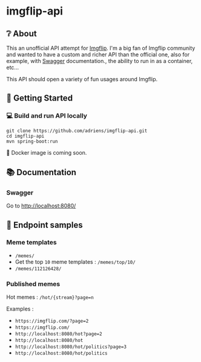 # imgflip-api

## :grey_question: About

This an unofficial API attempt for [Imgflip](https://imgflip.com/). I'm a big fan of Imgflip community and wanted to have a custom and richer API than the official one, also for example, with [Swagger](https://swagger.io/) documentation., the ability to run in as a container, etc...

This API should open a variety of fun usages around Imgflip.

## :rocket: Getting Started

### :computer: Build and run API locally

```
git clone https://github.com/adriens/imgflip-api.git
cd imgflip-api
mvn spring-boot:run
```

:whale: Docker image is coming soon.

## :books: Documentation

### Swagger

Go to <http://localhost:8080/>

## :bookmark_tabs: Endpoint samples

### Meme templates

- `/memes/`
- Get the top `10` meme templates : `/memes/top/10/`
- `/memes/112126428/`

### Published memes

Hot memes : `/hot/{stream}?page=n`

Examples :

- `https://imgflip.com/?page=2`
- `https://imgflip.com/`
- `http://localhost:8080/hot?page=2`
- `http://localhost:8080/hot`
- `http://localhost:8080/hot/politics?page=3`
- `http://localhost:8080/hot/politics`